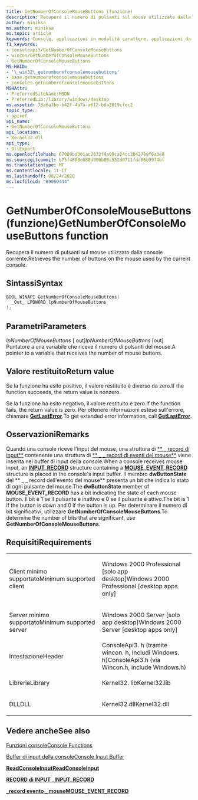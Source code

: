 ```yaml
---
title: GetNumberOfConsoleMouseButtons (funzione)
description: Recupera il numero di pulsanti sul mouse utilizzato dalla console corrente.
author: miniksa
ms.author: miniksa
ms.topic: article
keywords: Console, applicazioni in modalità carattere, applicazioni da riga di comando, applicazioni Terminal, API console
f1_keywords:
- consoleapi3/GetNumberOfConsoleMouseButtons
- wincon/GetNumberOfConsoleMouseButtons
- GetNumberOfConsoleMouseButtons
MS-HAID:
- '\_win32\_getnumberofconsolemousebuttons'
- base.getnumberofconsolemousebuttons
- consoles.getnumberofconsolemousebuttons
MSHAttr:
- PreferredSiteName:MSDN
- PreferredLib:/library/windows/desktop
ms.assetid: 78a6a3be-b42f-4a7a-a612-b6a2019cfec2
topic_type:
- apiref
api_name:
- GetNumberOfConsoleMouseButtons
api_location:
- Kernel32.dll
api_type:
- DllExport
ms.openlocfilehash: 67089bd301ac2632f9a99ca24cc2042789f6a3e8
ms.sourcegitcommit: b75f4688e080d300b80c552d0711fdd86b9974bf
ms.translationtype: MT
ms.contentlocale: it-IT
ms.lasthandoff: 08/24/2020
ms.locfileid: "89060444"
---
```

# <a name="getnumberofconsolemousebuttons-function"></a><span data-ttu-id="0e963-104">GetNumberOfConsoleMouseButtons (funzione)</span><span class="sxs-lookup"><span data-stu-id="0e963-104">GetNumberOfConsoleMouseButtons function</span></span>


<span data-ttu-id="0e963-105">Recupera il numero di pulsanti sul mouse utilizzato dalla console corrente.</span><span class="sxs-lookup"><span data-stu-id="0e963-105">Retrieves the number of buttons on the mouse used by the current console.</span></span>

<a name="syntax"></a><span data-ttu-id="0e963-106">Sintassi</span><span class="sxs-lookup"><span data-stu-id="0e963-106">Syntax</span></span>
------

```C
BOOL WINAPI GetNumberOfConsoleMouseButtons(
  _Out_ LPDWORD lpNumberOfMouseButtons
);
```

<a name="parameters"></a><span data-ttu-id="0e963-107">Parametri</span><span class="sxs-lookup"><span data-stu-id="0e963-107">Parameters</span></span>
----------

<span data-ttu-id="0e963-108">*lpNumberOfMouseButtons* \[ out\]</span><span class="sxs-lookup"><span data-stu-id="0e963-108">*lpNumberOfMouseButtons* \[out\]</span></span>  
<span data-ttu-id="0e963-109">Puntatore a una variabile che riceve il numero di pulsanti del mouse.</span><span class="sxs-lookup"><span data-stu-id="0e963-109">A pointer to a variable that receives the number of mouse buttons.</span></span>

<a name="return-value"></a><span data-ttu-id="0e963-110">Valore restituito</span><span class="sxs-lookup"><span data-stu-id="0e963-110">Return value</span></span>
------------

<span data-ttu-id="0e963-111">Se la funzione ha esito positivo, il valore restituito è diverso da zero.</span><span class="sxs-lookup"><span data-stu-id="0e963-111">If the function succeeds, the return value is nonzero.</span></span>

<span data-ttu-id="0e963-112">Se la funzione ha esito negativo, il valore restituito è zero.</span><span class="sxs-lookup"><span data-stu-id="0e963-112">If the function fails, the return value is zero.</span></span> <span data-ttu-id="0e963-113">Per ottenere informazioni estese sull'errore, chiamare [**GetLastError**](https://msdn.microsoft.com/library/windows/desktop/ms679360).</span><span class="sxs-lookup"><span data-stu-id="0e963-113">To get extended error information, call [**GetLastError**](https://msdn.microsoft.com/library/windows/desktop/ms679360).</span></span>

<a name="remarks"></a><span data-ttu-id="0e963-114">Osservazioni</span><span class="sxs-lookup"><span data-stu-id="0e963-114">Remarks</span></span>
-------

<span data-ttu-id="0e963-115">Quando una console riceve l'input del mouse, una struttura di [\*\* \_ record di input\*\*](input-record-str.md) contenente una struttura di [\*\* \_ \_ record di eventi del mouse\*\*](mouse-event-record-str.md) viene inserita nel buffer di input della console.</span><span class="sxs-lookup"><span data-stu-id="0e963-115">When a console receives mouse input, an [**INPUT\_RECORD**](input-record-str.md) structure containing a [**MOUSE\_EVENT\_RECORD**](mouse-event-record-str.md) structure is placed in the console's input buffer.</span></span> <span data-ttu-id="0e963-116">Il membro **dwButtonState** del \*\* \_ \_ record dell'evento del mouse\*\* presenta un bit che indica lo stato di ogni pulsante del mouse.</span><span class="sxs-lookup"><span data-stu-id="0e963-116">The **dwButtonState** member of **MOUSE\_EVENT\_RECORD** has a bit indicating the state of each mouse button.</span></span> <span data-ttu-id="0e963-117">Il bit è 1 se il pulsante è inattivo e 0 se il pulsante è attivo.</span><span class="sxs-lookup"><span data-stu-id="0e963-117">The bit is 1 if the button is down and 0 if the button is up.</span></span> <span data-ttu-id="0e963-118">Per determinare il numero di bit significativi, utilizzare **GetNumberOfConsoleMouseButtons**.</span><span class="sxs-lookup"><span data-stu-id="0e963-118">To determine the number of bits that are significant, use **GetNumberOfConsoleMouseButtons**.</span></span>

<a name="requirements"></a><span data-ttu-id="0e963-119">Requisiti</span><span class="sxs-lookup"><span data-stu-id="0e963-119">Requirements</span></span>
------------

<table>
<colgroup>
<col width="50%" />
<col width="50%" />
</colgroup>
<tbody>
<tr class="odd">
<td><p><span data-ttu-id="0e963-120">Client minimo supportato</span><span class="sxs-lookup"><span data-stu-id="0e963-120">Minimum supported client</span></span></p></td>
<td><p><span data-ttu-id="0e963-121">Windows 2000 Professional [solo app desktop]</span><span class="sxs-lookup"><span data-stu-id="0e963-121">Windows 2000 Professional [desktop apps only]</span></span></p></td>
</tr>
<tr class="even">
<td><p><span data-ttu-id="0e963-122">Server minimo supportato</span><span class="sxs-lookup"><span data-stu-id="0e963-122">Minimum supported server</span></span></p></td>
<td><p><span data-ttu-id="0e963-123">Windows 2000 Server [solo app desktop]</span><span class="sxs-lookup"><span data-stu-id="0e963-123">Windows 2000 Server [desktop apps only]</span></span></p></td>
</tr>
<tr class="odd">
<td><p><span data-ttu-id="0e963-124">Intestazione</span><span class="sxs-lookup"><span data-stu-id="0e963-124">Header</span></span></p></td>
<td><span data-ttu-id="0e963-125">ConsoleApi3. h (tramite wincon. h, Includi Windows. h)</span><span class="sxs-lookup"><span data-stu-id="0e963-125">ConsoleApi3.h (via Wincon.h, include Windows.h)</span></span></td>
</tr>
<tr class="even">
<td><p><span data-ttu-id="0e963-126">Libreria</span><span class="sxs-lookup"><span data-stu-id="0e963-126">Library</span></span></p></td>
<td><span data-ttu-id="0e963-127">Kernel32. lib</span><span class="sxs-lookup"><span data-stu-id="0e963-127">Kernel32.lib</span></span></td>
</tr>
<tr class="odd">
<td><p><span data-ttu-id="0e963-128">DLL</span><span class="sxs-lookup"><span data-stu-id="0e963-128">DLL</span></span></p></td>
<td><span data-ttu-id="0e963-129">Kernel32.dll</span><span class="sxs-lookup"><span data-stu-id="0e963-129">Kernel32.dll</span></span></td>
</tr>
<tr class="even">
</tr>
<tr class="odd">
</tr>
<tr class="even">
</tr>
</tbody>
</table>

## <a name="span-idsee_alsospansee-also"></a><span data-ttu-id="0e963-130"><span id="see_also"></span>Vedere anche</span><span class="sxs-lookup"><span data-stu-id="0e963-130"><span id="see_also"></span>See also</span></span>


[<span data-ttu-id="0e963-131">Funzioni console</span><span class="sxs-lookup"><span data-stu-id="0e963-131">Console Functions</span></span>](console-functions.md)

[<span data-ttu-id="0e963-132">Buffer di input della console</span><span class="sxs-lookup"><span data-stu-id="0e963-132">Console Input Buffer</span></span>](console-input-buffer.md)

[<span data-ttu-id="0e963-133">**ReadConsoleInput**</span><span class="sxs-lookup"><span data-stu-id="0e963-133">**ReadConsoleInput**</span></span>](readconsoleinput.md)

[<span data-ttu-id="0e963-134">**RECORD di INPUT \_**</span><span class="sxs-lookup"><span data-stu-id="0e963-134">**INPUT\_RECORD**</span></span>](input-record-str.md)

[<span data-ttu-id="0e963-135">**\_record evento \_ mouse**</span><span class="sxs-lookup"><span data-stu-id="0e963-135">**MOUSE\_EVENT\_RECORD**</span></span>](mouse-event-record-str.md)

 

 




